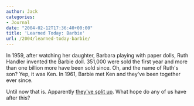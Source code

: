 ```yaml
---
author: Jack
categories:
- Journal
date: "2004-02-12T17:36:40+00:00"
title: 'Learned Today: Barbie'
url: /2004/learned-today-barbie/
---
```


In 1959, after watching her daughter, Barbara playing with paper dolls, Ruth Handler invented the Barbie doll. 351,000 were sold the first year and more than one billion more have been sold since. Oh, and the name of Ruth's son? Yep, it was Ken. In 1961, Barbie met Ken and they've been together ever since.

Until now that is. Apparently [they've split up][1]. What hope do any of us have after this?

 [1]: http://www.abc.net.au/news/newsitems/s1044059.htm